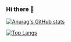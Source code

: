 ### Hi there 👋

[![Anurag's GitHub stats](https://github-readme-stats.vercel.app/api?username=Juliuuss)](https://github.com/anuraghazra/github-readme-stats)

[![Top Langs](https://github-readme-stats.vercel.app/api/top-langs/?username=Juliuuss&layout=compact)](https://github.com/anuraghazra/github-readme-stats)


<!--
**Juliuuss/Juliuuss** is a ✨ _special_ ✨ repository because its `README.md` (this file) appears on your GitHub profile.

Here are some ideas to get you started:

- 🔭 I’m currently working on ...
- 🌱 I’m currently learning ...
- 👯 I’m looking to collaborate on ...
- 🤔 I’m looking for help with ...
- 💬 Ask me about ...
- 📫 How to reach me: ...
- 😄 Pronouns: ...
- ⚡ Fun fact: ...
-->
